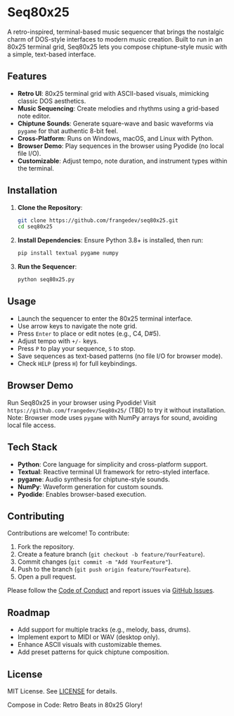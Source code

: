 # Seq80x25

A retro-inspired, terminal-based music sequencer that brings the nostalgic charm of DOS-style interfaces to modern music creation. Built to run in an 80x25 terminal grid, Seq80x25 lets you compose chiptune-style music with a simple, text-based interface.

## Features

- **Retro UI**: 80x25 terminal grid with ASCII-based visuals, mimicking classic DOS aesthetics.
- **Music Sequencing**: Create melodies and rhythms using a grid-based note editor.
- **Chiptune Sounds**: Generate square-wave and basic waveforms via `pygame` for that authentic 8-bit feel.
- **Cross-Platform**: Runs on Windows, macOS, and Linux with Python.
- **Browser Demo**: Play sequences in the browser using Pyodide (no local file I/O).
- **Customizable**: Adjust tempo, note duration, and instrument types within the terminal.

## Installation

1. **Clone the Repository**:
   ```bash
   git clone https://github.com/frangedev/seq80x25.git
   cd seq80x25
   ```

2. **Install Dependencies**:
   Ensure Python 3.8+ is installed, then run:
   ```bash
   pip install textual pygame numpy
   ```

3. **Run the Sequencer**:
   ```bash
   python seq80x25.py
   ```

## Usage

- Launch the sequencer to enter the 80x25 terminal interface.
- Use arrow keys to navigate the note grid.
- Press `Enter` to place or edit notes (e.g., C4, D#5).
- Adjust tempo with `+/-` keys.
- Press `P` to play your sequence, `S` to stop.
- Save sequences as text-based patterns (no file I/O for browser mode).
- Check `HELP` (press `H`) for full keybindings.

## Browser Demo

Run Seq80x25 in your browser using Pyodide! Visit `https://github.com/frangedev/Seq80x25/` (TBD) to try it without installation. Note: Browser mode uses `pygame` with NumPy arrays for sound, avoiding local file access.

## Tech Stack

- **Python**: Core language for simplicity and cross-platform support.
- **Textual**: Reactive terminal UI framework for retro-styled interface.
- **pygame**: Audio synthesis for chiptune-style sounds.
- **NumPy**: Waveform generation for custom sounds.
- **Pyodide**: Enables browser-based execution.

## Contributing

Contributions are welcome! To contribute:

1. Fork the repository.
2. Create a feature branch (`git checkout -b feature/YourFeature`).
3. Commit changes (`git commit -m "Add YourFeature"`).
4. Push to the branch (`git push origin feature/YourFeature`).
5. Open a pull request.

Please follow the [Code of Conduct](CODE_OF_CONDUCT.md) and report issues via [GitHub Issues](https://github.com/frangedev/seq80x25/issues).

## Roadmap

- Add support for multiple tracks (e.g., melody, bass, drums).
- Implement export to MIDI or WAV (desktop only).
- Enhance ASCII visuals with customizable themes.
- Add preset patterns for quick chiptune composition.

## License

MIT License. See [LICENSE](LICENSE) for details.

Compose in Code: Retro Beats in 80x25 Glory!

